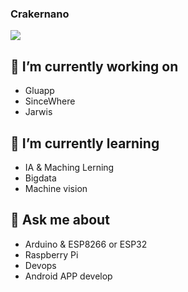### Crakernano

<!--
**crakernano/crakernano** is a ✨ _special_ ✨ repository because its `README.md` (this file) appears on your GitHub profile.

Here are some ideas to get you started:

- 🔭 I’m currently working on ...
- 🌱 I’m currently learning ...
- 👯 I’m looking to collaborate on ...
- 🤔 I’m looking for help with ...
- 💬 Ask me about ...
- 📫 How to reach me: ...
- 😄 Pronouns: ...
- ⚡ Fun fact: ...
-->
<img src="https://gitlang.mrmarble.dev/crakernano?format=svg">

## 🔭 I’m currently working on

- Gluapp
- SinceWhere
- Jarwis


## 🌱 I’m currently learning 

- IA & Maching Lerning
- Bigdata
- Machine vision

## 💬 Ask me about 

- Arduino & ESP8266 or ESP32
- Raspberry Pi
- Devops
- Android APP develop

